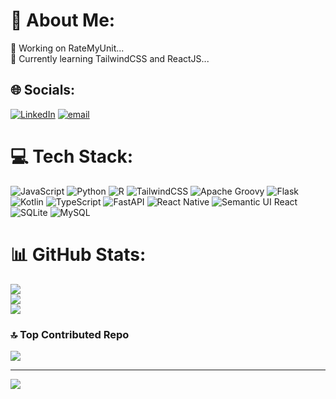 # 💫 About Me:
🔭 Working on RateMyUnit...<br>🌱 Currently learning TailwindCSS and ReactJS...


## 🌐 Socials:
[![LinkedIn](https://img.shields.io/badge/LinkedIn-%230077B5.svg?logo=linkedin&logoColor=white)](https://linkedin.com/in/https://www.linkedin.com/in/shayan-nadeem-462a15299/) [![email](https://img.shields.io/badge/Email-D14836?logo=gmail&logoColor=white)](mailto:shayannadeem1x@gmail.com) 

# 💻 Tech Stack:
![JavaScript](https://img.shields.io/badge/javascript-%23323330.svg?style=flat&logo=javascript&logoColor=%23F7DF1E) ![Python](https://img.shields.io/badge/python-3670A0?style=flat&logo=python&logoColor=ffdd54) ![R](https://img.shields.io/badge/r-%23276DC3.svg?style=flat&logo=r&logoColor=white) ![TailwindCSS](https://img.shields.io/badge/tailwindcss-%2338B2AC.svg?style=flat&logo=tailwind-css&logoColor=white) ![Apache Groovy](https://img.shields.io/badge/Apache%20Groovy-4298B8.svg?style=flat&logo=Apache+Groovy&logoColor=white) ![Flask](https://img.shields.io/badge/flask-%23000.svg?style=flat&logo=flask&logoColor=white) ![Kotlin](https://img.shields.io/badge/kotlin-%237F52FF.svg?style=flat&logo=kotlin&logoColor=white) ![TypeScript](https://img.shields.io/badge/typescript-%23007ACC.svg?style=flat&logo=typescript&logoColor=white) ![FastAPI](https://img.shields.io/badge/FastAPI-005571?style=flat&logo=fastapi) ![React Native](https://img.shields.io/badge/react_native-%2320232a.svg?style=flat&logo=react&logoColor=%2361DAFB) ![Semantic UI React](https://img.shields.io/badge/Semantic%20UI%20React-%2335BDB2.svg?style=flat&logo=SemanticUIReact&logoColor=white) ![SQLite](https://img.shields.io/badge/sqlite-%2307405e.svg?style=flat&logo=sqlite&logoColor=white) ![MySQL](https://img.shields.io/badge/mysql-4479A1.svg?style=flat&logo=mysql&logoColor=white)
# 📊 GitHub Stats:
![](https://github-readme-stats.vercel.app/api?username=Freshflick&theme=dark&hide_border=false&include_all_commits=true&count_private=true)<br/>
![](https://nirzak-streak-stats.vercel.app/?user=Freshflick&theme=dark&hide_border=false)<br/>
![](https://github-readme-stats.vercel.app/api/top-langs/?username=Freshflick&theme=dark&hide_border=false&include_all_commits=true&count_private=true&layout=compact)

### 🔝 Top Contributed Repo
![](https://github-contributor-stats.vercel.app/api?username=Freshflick&limit=5&theme=dark&combine_all_yearly_contributions=true)

---
[![](https://visitcount.itsvg.in/api?id=Freshflick&icon=0&color=0)](https://visitcount.itsvg.in)

<!-- Proudly created with GPRM ( https://gprm.itsvg.in ) -->
